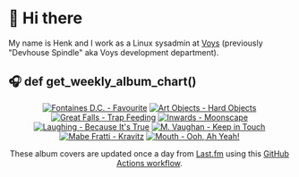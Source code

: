 # 👋 Hi there

My name is Henk and I work as a Linux sysadmin at <a href="https://www.voys.co/about/">Voys</a> (previously "Devhouse Spindle" aka Voys development department).

## 🎧 def get_weekly_album_chart()
<!-- lastfm -->
<p align="center"><a href="https://www.last.fm/music/Fontaines+D.C./Favourite"><img src="https://lastfm.freetls.fastly.net/i/u/64s/b3062350c96042b29ae37e70271103f1.jpg" title="Fontaines D.C. - Favourite"></a> <a href="https://www.last.fm/music/Art+Objects/Hard+Objects"><img src="https://lastfm.freetls.fastly.net/i/u/64s/4bbbfcade247e1e454e8cde5a3399dfc.jpg" title="Art Objects - Hard Objects"></a> <a href="https://www.last.fm/music/Great+Falls/Trap+Feeding"><img src="https://lastfm.freetls.fastly.net/i/u/64s/f60fd279dbc168e98b335ad9dae7f8f8.jpg" title="Great Falls - Trap Feeding"></a> <a href="https://www.last.fm/music/Inwards/Moonscape"><img src="https://lastfm.freetls.fastly.net/i/u/64s/94e114deb0f5a8aa1b19b1d36db1f368.png" title="Inwards - Moonscape"></a> <a href="https://www.last.fm/music/Laughing/Because+It%27s+True"><img src="https://lastfm.freetls.fastly.net/i/u/64s/213e1374a7ca0b3e033cf8b0e528f8d8.png" title="Laughing - Because It's True"></a> <a href="https://www.last.fm/music/M.+Vaughan/Keep+in+Touch"><img src="https://lastfm.freetls.fastly.net/i/u/64s/bba13a1a14f523aa758735c05018320d.jpg" title="M. Vaughan - Keep in Touch"></a> <a href="https://www.last.fm/music/Mabe+Fratti/Kravitz"><img src="https://lastfm.freetls.fastly.net/i/u/64s/c72ce2b251e1dc3522935b38aff1c586.jpg" title="Mabe Fratti - Kravitz"></a> <a href="https://www.last.fm/music/Mouth/Ooh,+Ah+Yeah!"><img src="https://lastfm.freetls.fastly.net/i/u/64s/794297cabe7bd1bf9955e3a3483a981b.jpg" title="Mouth - Ooh, Ah Yeah!"></a> </p>

<p align="center">These album covers are updated once a day from <a href="https://www.last.fm/user/hbokh">Last.fm</a> using this <a href="https://github.com/marketplace/actions/lastfm-to-markdown">GitHub Actions workflow</a>.</p>
